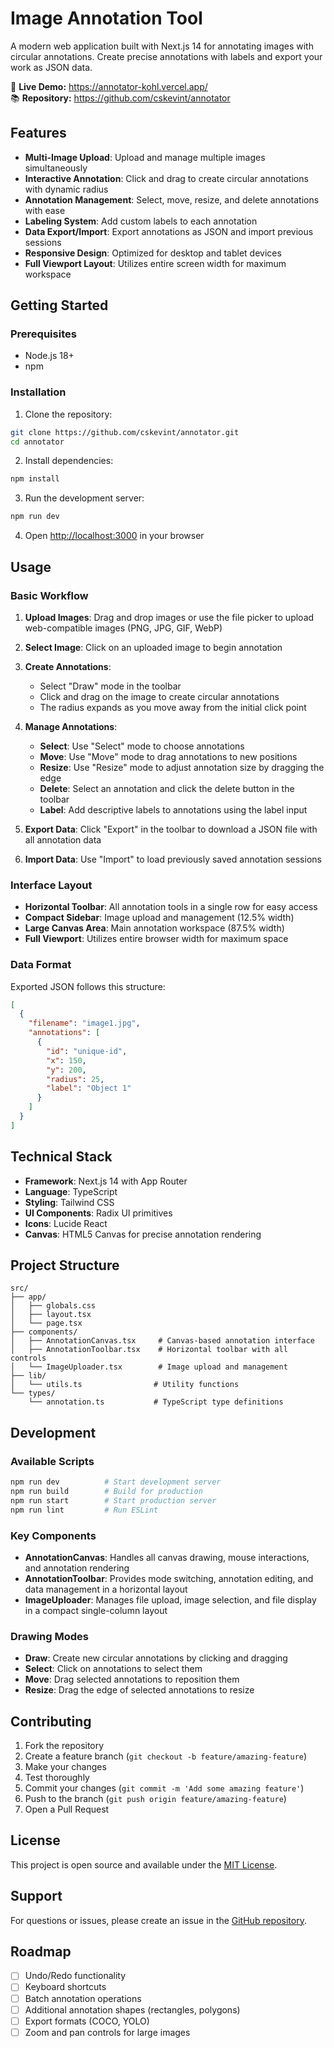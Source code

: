 # Image Annotation Tool

A modern web application built with Next.js 14 for annotating images with circular annotations. Create precise annotations with labels and export your work as JSON data.

🔗 **Live Demo:** https://annotator-kohl.vercel.app/  
📚 **Repository:** https://github.com/cskevint/annotator

## Features

- **Multi-Image Upload**: Upload and manage multiple images simultaneously
- **Interactive Annotation**: Click and drag to create circular annotations with dynamic radius
- **Annotation Management**: Select, move, resize, and delete annotations with ease
- **Labeling System**: Add custom labels to each annotation
- **Data Export/Import**: Export annotations as JSON and import previous sessions
- **Responsive Design**: Optimized for desktop and tablet devices
- **Full Viewport Layout**: Utilizes entire screen width for maximum workspace

## Getting Started

### Prerequisites

- Node.js 18+ 
- npm

### Installation

1. Clone the repository:
```bash
git clone https://github.com/cskevint/annotator.git
cd annotator
```

2. Install dependencies:
```bash
npm install
```

3. Run the development server:
```bash
npm run dev
```

4. Open [http://localhost:3000](http://localhost:3000) in your browser

## Usage

### Basic Workflow

1. **Upload Images**: Drag and drop images or use the file picker to upload web-compatible images (PNG, JPG, GIF, WebP)

2. **Select Image**: Click on an uploaded image to begin annotation

3. **Create Annotations**: 
   - Select "Draw" mode in the toolbar
   - Click and drag on the image to create circular annotations
   - The radius expands as you move away from the initial click point

4. **Manage Annotations**:
   - **Select**: Use "Select" mode to choose annotations
   - **Move**: Use "Move" mode to drag annotations to new positions
   - **Resize**: Use "Resize" mode to adjust annotation size by dragging the edge
   - **Delete**: Select an annotation and click the delete button in the toolbar
   - **Label**: Add descriptive labels to annotations using the label input

5. **Export Data**: Click "Export" in the toolbar to download a JSON file with all annotation data

6. **Import Data**: Use "Import" to load previously saved annotation sessions

### Interface Layout

- **Horizontal Toolbar**: All annotation tools in a single row for easy access
- **Compact Sidebar**: Image upload and management (12.5% width)
- **Large Canvas Area**: Main annotation workspace (87.5% width)
- **Full Viewport**: Utilizes entire browser width for maximum space

### Data Format

Exported JSON follows this structure:

```json
[
  {
    "filename": "image1.jpg",
    "annotations": [
      {
        "id": "unique-id",
        "x": 150,
        "y": 200,
        "radius": 25,
        "label": "Object 1"
      }
    ]
  }
]
```

## Technical Stack

- **Framework**: Next.js 14 with App Router
- **Language**: TypeScript
- **Styling**: Tailwind CSS
- **UI Components**: Radix UI primitives
- **Icons**: Lucide React
- **Canvas**: HTML5 Canvas for precise annotation rendering

## Project Structure

```
src/
├── app/
│   ├── globals.css
│   ├── layout.tsx
│   └── page.tsx
├── components/
│   ├── AnnotationCanvas.tsx     # Canvas-based annotation interface
│   ├── AnnotationToolbar.tsx    # Horizontal toolbar with all controls
│   └── ImageUploader.tsx        # Image upload and management
├── lib/
│   └── utils.ts                # Utility functions
└── types/
    └── annotation.ts           # TypeScript type definitions
```

## Development

### Available Scripts

```bash
npm run dev          # Start development server
npm run build        # Build for production
npm run start        # Start production server
npm run lint         # Run ESLint
```

### Key Components

- **AnnotationCanvas**: Handles all canvas drawing, mouse interactions, and annotation rendering
- **AnnotationToolbar**: Provides mode switching, annotation editing, and data management in a horizontal layout
- **ImageUploader**: Manages file upload, image selection, and file display in a compact single-column layout

### Drawing Modes

- **Draw**: Create new circular annotations by clicking and dragging
- **Select**: Click on annotations to select them
- **Move**: Drag selected annotations to reposition them
- **Resize**: Drag the edge of selected annotations to resize

## Contributing

1. Fork the repository
2. Create a feature branch (`git checkout -b feature/amazing-feature`)
3. Make your changes
4. Test thoroughly
5. Commit your changes (`git commit -m 'Add some amazing feature'`)
6. Push to the branch (`git push origin feature/amazing-feature`)
7. Open a Pull Request

## License

This project is open source and available under the [MIT License](LICENSE).

## Support

For questions or issues, please create an issue in the [GitHub repository](https://github.com/cskevint/annotator/issues).

## Roadmap

- [ ] Undo/Redo functionality
- [ ] Keyboard shortcuts
- [ ] Batch annotation operations
- [ ] Additional annotation shapes (rectangles, polygons)
- [ ] Export formats (COCO, YOLO)
- [ ] Zoom and pan controls for large images
